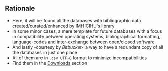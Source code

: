 ## Rationale

* Here, it will be found all the databases with bibliographic data created/curated/enhanced by IMHICIHU's library
* In some minor cases, a mere template for future databases with a focus in compatibility between operating systems, bibliographical formatting, language-codes and inter-exchange between open/closed software
* And lastly -courtesy by _Bitbucket_- a way to have a redundant copy of all the databases in just one place
* All of them are in `.csv UTF-8` format to minimize incompatibilities
* Find them in the [Downloads](https://bitbucket.org/imhicihu/databases-repositories/downloads/) section


